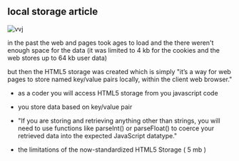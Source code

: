 ## local storage article 


![vvj](https://techbeacon.com/sites/default/files/styles/social/public/html5-mobile-app-native-hybrid-pros-cons.jpg?itok=R3pMKIzh)



in the past the web and pages took ages to load and the there weren't enough space for the data (it was limited to 4 kb for the cookies and the web stores up to 64 kb user data) 


but then the HTML5 storage was created which is simply "it’s a way for web pages to store named key/value pairs locally, within the client web browser."



- as a coder you will access HTML5 storage from you javascript code

- you store data based on key/value pair 

- "If you are storing and retrieving anything other than strings, you will need to use functions like parseInt() or parseFloat() to coerce your retrieved data into the expected JavaScript datatype."

- the limitations of the now-standardized HTML5 Storage ( 5 mb )